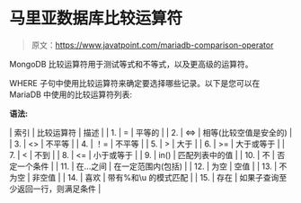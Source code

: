 # 马里亚数据库比较运算符

> 原文：<https://www.javatpoint.com/mariadb-comparison-operator>

MongoDB 比较运算符用于测试等式和不等式，以及更高级的运算符。

WHERE 子句中使用比较运算符来确定要选择哪些记录。以下是您可以在 MariaDB 中使用的比较运算符列表:

**语法:**

| 索引 | 比较运算符 | 描述 |
| 1. | = | 平等的 |
| 2. | <=> | 相等(比较空值是安全的) |
| 3. | <> | 不平等 |
| 4. | ！= | 不平等 |
| 5. | > | 大于 |
| 6. | >= | 大于或等于 |
| 7. | < | 不到 |
| 8. | <= | 小于或等于 |
| 9. | in() | 匹配列表中的值 |
| 10. | 不 | 否定一个条件 |
| 11. | 在...之间 | 在一定范围内(包括) |
| 12. | 为空 | 空值 |
| 13. | 不为空 | 非空值 |
| 14. | 喜欢 | 带有%和\u 的模式匹配 |
| 15. | 存在 | 如果子查询至少返回一行，则满足条件 |